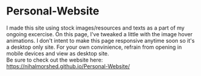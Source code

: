 # Personal-Website
I made this site using stock images/resources and texts as a part of my ongoing excercise. On this page, I've tweaked a little with the image hover animations. I don't intent to make this page responsive anytime soon so it's a desktop only site. For your own convinience, refrain from opening in mobile devices and view as desktop site.
<br>
Be sure to check out the website here:<br>
https://nihalmorshed.github.io/Personal-Website/
